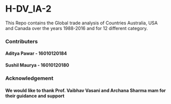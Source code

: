 # H-DV_IA-2
This Repo contains the Global trade analysis of Countries Australia, USA and Canada over the years 1988-2016 and for 12 different category.
### Contributers
#### Aditya Pawar - 16010120184
#### Sushil Maurya - 16010120180
### Acknowledgement
#### We would like to thank Prof. Vaibhav Vasani and Archana Sharma mam for their guidance and support
